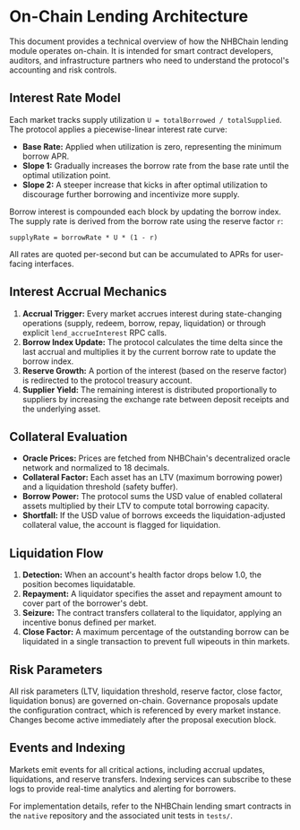 # On-Chain Lending Architecture

This document provides a technical overview of how the NHBChain lending module
operates on-chain. It is intended for smart contract developers, auditors, and
infrastructure partners who need to understand the protocol\'s accounting and
risk controls.

## Interest Rate Model

Each market tracks supply utilization `U = totalBorrowed / totalSupplied`. The
protocol applies a piecewise-linear interest rate curve:

- **Base Rate:** Applied when utilization is zero, representing the minimum
  borrow APR.
- **Slope 1:** Gradually increases the borrow rate from the base rate until the
  optimal utilization point.
- **Slope 2:** A steeper increase that kicks in after optimal utilization to
  discourage further borrowing and incentivize more supply.

Borrow interest is compounded each block by updating the borrow index. The
supply rate is derived from the borrow rate using the reserve factor `r`:

```
supplyRate = borrowRate * U * (1 - r)
```

All rates are quoted per-second but can be accumulated to APRs for user-facing
interfaces.

## Interest Accrual Mechanics

1. **Accrual Trigger:** Every market accrues interest during state-changing
   operations (supply, redeem, borrow, repay, liquidation) or through explicit
   `lend_accrueInterest` RPC calls.
2. **Borrow Index Update:** The protocol calculates the time delta since the
   last accrual and multiplies it by the current borrow rate to update the
   borrow index.
3. **Reserve Growth:** A portion of the interest (based on the reserve factor)
   is redirected to the protocol treasury account.
4. **Supplier Yield:** The remaining interest is distributed proportionally to
   suppliers by increasing the exchange rate between deposit receipts and the
   underlying asset.

## Collateral Evaluation

- **Oracle Prices:** Prices are fetched from NHBChain\'s decentralized oracle
  network and normalized to 18 decimals.
- **Collateral Factor:** Each asset has an LTV (maximum borrowing power) and a
  liquidation threshold (safety buffer).
- **Borrow Power:** The protocol sums the USD value of enabled collateral assets
  multiplied by their LTV to compute total borrowing capacity.
- **Shortfall:** If the USD value of borrows exceeds the liquidation-adjusted
  collateral value, the account is flagged for liquidation.

## Liquidation Flow

1. **Detection:** When an account\'s health factor drops below 1.0, the
   position becomes liquidatable.
2. **Repayment:** A liquidator specifies the asset and repayment amount to cover
   part of the borrower\'s debt.
3. **Seizure:** The contract transfers collateral to the liquidator, applying an incentive bonus defined per market.
4. **Close Factor:** A maximum percentage of the outstanding borrow can be
   liquidated in a single transaction to prevent full wipeouts in thin markets.

## Risk Parameters

All risk parameters (LTV, liquidation threshold, reserve factor, close factor,
liquidation bonus) are governed on-chain. Governance proposals update the
configuration contract, which is referenced by every market instance. Changes
become active immediately after the proposal execution block.

## Events and Indexing

Markets emit events for all critical actions, including accrual updates,
liquidations, and reserve transfers. Indexing services can subscribe to these
logs to provide real-time analytics and alerting for borrowers.

For implementation details, refer to the NHBChain lending smart contracts in the
`native` repository and the associated unit tests in `tests/`.
